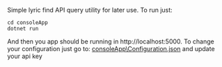 Simple lyric find API query utility for later use.
To run just:
~~~~
cd consoleApp
dotnet run 
~~~~

And then you app should be running in http://localhost:5000.
To change your configuration just go to: [consoleApp\Configuration.json](consoleApp\Configuration.json) and update your api key